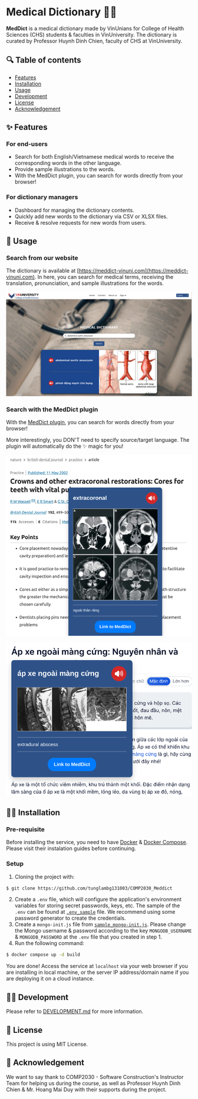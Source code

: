 # Medical Dictionary 🏥📖

**MedDict** is a medical dictionary made by VinUnians for College of Health Sciences (CHS) students & faculties in VinUniversity. The dictionary is curated by Professor Huynh Dinh Chien, faculty of CHS at VinUniversity. 

## 🔍 Table of contents 
- [Features](#-features)
- [Installation](#-installation)
- [Usage](#-usage)
- [Development](#-development)
- [License](#-license)
- [Acknowledgement](#-acknowledgement)

## ✨ Features

### For end-users

- Search for both English/Vietnamese medical words to receive the corresponding words in the other language. 
- Provide sample illustrations to the words.
- With the MedDict plugin, you can search for words directly from your browser!

### For dictionary managers

- Dashboard for managing the dictionary contents.
- Quickly add new words to the dictionary via CSV or XLSX files.
- Receive & resolve requests for new words from users. 

## 🧐 Usage 

### Search from our website

The dictionary is available at [https://meddict-vinuni.com](https://meddict-vinuni.com). In here, you can search for medical terms, receiving the translation, pronunciation, and sample illustrations for the words.

![Search from website](./images/search_website.png)

### Search with the MedDict plugin

With the [MedDict plugin](https://github.com/linhledieu/MedDict-highlighter), you can search for words directly from your browser!

More interestingly, you DON'T need to specify source/target language. The plugin will automatically do the ✨ magic for you!

![Search with MedDict plugin](./images/search_plugin_en.png)

![Search with MedDict plugin](./images/search_plugin_vn.png)

## 👨‍🔧 Installation 

### Pre-requisite

Before installing the service, you need to have [Docker](https://docs.docker.com/) & [Docker Compose](https://docs.docker.com/compose/). Please visit their instalation guides before continuing. 

### Setup 
1. Cloning the project with:
```bash
$ git clone https://github.com/tunglambg131003/COMP2030_Meddict
```
2. Create a `.env` file, which will configure the application's environment variables for storing secret passwords, keys, etc. The sample of the `.env` can be found at [`.env_sample`](./env_sample) file. We recommend using some password generator to create the credentials. 
3. Create a `mongo-init.js` file from [`sample_mongo-init.js`](./sample_mongo-init.js). Please change the Mongo username & password according to the key `MONGODB_USERNAME` & `MONGODB_PASSWORD` at the `.env` file that you created in step 1. 
4. Run the following command:

```Bash
$ docker compose up -d build
```

You are done! Access the service at `localhost` via your web browser if you are installing in local machine, or the server IP address/domain name if you are deploying it on a cloud instance.

## 👩‍💻 Development

Please refer to [DEVELOPMENT.md](./DEVELOPMENT.md) for more information.

## 📄 License

This project is using MIT License. 

## 🙏 Acknowledgement 

We want to say thank to COMP2030 - Software Construction's Instructor Team for helping us during the course, as well as Professor Huynh Dinh Chien & Mr. Hoang Mai Duy with their supports during the project. 